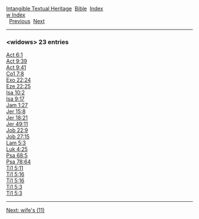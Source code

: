 [Intangible Textual Heritage](../../index)  [Bible](../index) 
[Index](index)   
[w Index](_w_)  
  [Previous](c12450)  [Next](c12452) 

------------------------------------------------------------------------

### &lt;widows&gt; 23 entries

[Act 6:1](../kjv/act006.htm#001)  
[Act 9:39](../kjv/act009.htm#039)  
[Act 9:41](../kjv/act009.htm#041)  
[Co1 7:8](../kjv/co1007.htm#008)  
[Exo 22:24](../kjv/exo022.htm#024)  
[Eze 22:25](../kjv/eze022.htm#025)  
[Isa 10:2](../kjv/isa010.htm#002)  
[Isa 9:17](../kjv/isa009.htm#017)  
[Jam 1:27](../kjv/jam001.htm#027)  
[Jer 15:8](../kjv/jer015.htm#008)  
[Jer 18:21](../kjv/jer018.htm#021)  
[Jer 49:11](../kjv/jer049.htm#011)  
[Job 22:9](../kjv/job022.htm#009)  
[Job 27:15](../kjv/job027.htm#015)  
[Lam 5:3](../kjv/lam005.htm#003)  
[Luk 4:25](../kjv/luk004.htm#025)  
[Psa 68:5](../kjv/psa068.htm#005)  
[Psa 78:64](../kjv/psa078.htm#064)  
[Ti1 5:11](../kjv/ti1005.htm#011)  
[Ti1 5:16](../kjv/ti1005.htm#016)  
[Ti1 5:16](../kjv/ti1005.htm#016)  
[Ti1 5:3](../kjv/ti1005.htm#003)  
[Ti1 5:3](../kjv/ti1005.htm#003)  

------------------------------------------------------------------------

[Next: wife's (11)](c12452)
